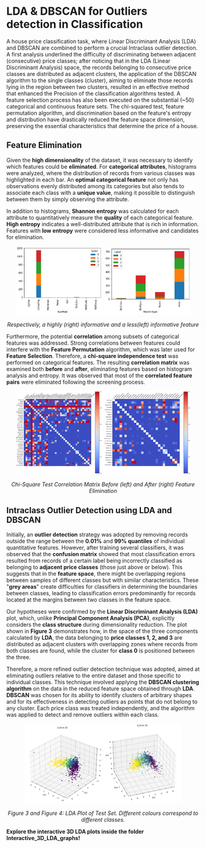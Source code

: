 # LDA & DBSCAN for Outliers detection in Classification
A house price classification task, where Linear Discriminant Analysis (LDA) and DBSCAN are combined to perform a crucial Intraclass outlier detection.
A first analysis underlined the difficulty of discriminating between adjacent (consecutive) price classes; after noticing that in the LDA (Linear Discriminant Analysis) space, the records belonging to consecutive price classes are distributed as adjacent clusters, the application of the DBSCAN algorithm to the single classes (cluster), aiming to eliminate those records lying in the region between two clusters, resulted in an effective method that enhanced the Precision of the classification algorithms tested.
A feature selection process has also been executed on the substantial (~50) categorical and continuous feature sets. The chi-squared test, feature permutation algorithm, and discrimination based on the feature's entropy and distribution have drastically reduced the feature space dimension, preserving the essential characteristics that determine the price of a house.
##  Feature Elimination

Given the **high dimensionality** of the dataset, it was necessary to identify which features could be **eliminated**. For **categorical attributes**, histograms were analyzed, where the distribution of records from various classes was highlighted in each bar. An **optimal categorical feature** not only has observations evenly distributed among its categories but also tends to associate each class with a **unique value**, making it possible to distinguish between them by simply observing the attribute.

In addition to histograms, **Shannon entropy** was calculated for each attribute to quantitatively measure the **quality** of each categorical feature. **High entropy** indicates a well-distributed attribute that is rich in information. Features with **low entropy** were considered less informative and candidates for elimination.

<p align="center">
  <img src="imgs/istogramma1.jpg" alt="Roof Material Histogram" width="45%">
  <img src="imgs/istogramma2.jpg" alt="MasVnrType Histogram" width="45%">
</p>

<p align="center">
  <em>Respectively, a highly (right) informative and a less(left) informative feature</em>
</p>




Furthermore, the potential **correlation** among subsets of categorical features was addressed. Strong correlations between features could interfere with the **Feature Permutation** algorithm, which was later used for **Feature Selection**. Therefore, a **chi-square independence test** was performed on categorical features. The resulting **correlation matrix** was examined both **before** and **after**, eliminating features based on histogram analysis and entropy. It was observed that most of the **correlated feature pairs** were eliminated following the screening process.

<p align="center">
  <img src="imgs/CHI2_ConTutto.png" alt="Chi-Square Correlation Matrix Before" width="45%">
  <img src="imgs/CHI2_PostEliminazione.png" alt="Chi-Square Correlation Matrix After" width="45%">
</p>

<p align="center">
  <em>Chi-Square Test Correlation Matrix Before (left) and After (right) Feature Elimination</em>
</p>

##  Intraclass Outlier Detection using **LDA** and **DBSCAN**

Initially, an **outlier detection** strategy was adopted by removing records outside the range between the **0.01%** and **99% quantiles** of individual quantitative features. However, after training several classifiers, it was observed that the **confusion matrix** showed that most classification errors resulted from records of a certain label being incorrectly classified as belonging to **adjacent price classes** (those just above or below). This suggests that in the **feature space**, there might be overlapping regions between samples of different classes but with similar characteristics. These "**grey areas**" create difficulties for classifiers in determining the boundaries between classes, leading to classification errors predominantly for records located at the margins between two classes in the feature space.

Our hypotheses were confirmed by the **Linear Discriminant Analysis (LDA)** plot, which, unlike **Principal Component Analysis (PCA)**, explicitly considers the **class structure** during dimensionality reduction. The plot shown in **Figure 3** demonstrates how, in the space of the three components calculated by **LDA**, the data belonging to **price classes 1, 2, and 3** are distributed as adjacent clusters with overlapping zones where records from both classes are found, while the cluster for **class 0** is positioned between the three.

Therefore, a more refined outlier detection technique was adopted, aimed at eliminating outliers relative to the entire dataset and those specific to individual classes. This technique involved applying the **DBSCAN clustering algorithm** on the data in the reduced feature space obtained through **LDA**. **DBSCAN** was chosen for its ability to identify clusters of arbitrary shapes and for its effectiveness in detecting outliers as points that do not belong to any cluster. Each price class was treated independently, and the algorithm was applied to detect and remove outliers within each class.

<p align="center">
  <img src="imgs/LDA_DBSCAN_1.png" alt="LDA Plot of Test Set" width="40%">
  <img src="imgs/LDA_DBSCAN_3.png" alt="DBSCAN Outlier Detection" width="40%">
</p>

<p align="center">
  <em>Figure 3 and Figure 4: LDA Plot of Test Set. Different colours correspond to different classes.</em>
</p>

**Explore the interactive 3D LDA plots inside the folder Interactive_3D_LDA_graphs!**
